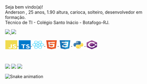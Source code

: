
Seja bem vindo(a)!
<br>
Anderson , 25 anos, 1.90 altura, carioca, solteiro, desenvolvedor em formação.
<br>
Técnico de TI - Colégio Santo Inácio - Botafogo-RJ.

<div text-align=center>
  <a href="https://github.com/anderson20021001">
  <img height="180em" src="https://github-readme-stats.vercel.app/api?username=anderson20021001&show_icons=false&theme=dracula&include_all_commits=true&count_private=true"/>
  <img height="180em" src="https://github-readme-stats.vercel.app/api/top-langs/?username=anderson20021001&layout=compact&langs_count=7&theme=dracula"/>
</div>
  <div style="display: inline_block"><br>
  <img align="center" alt="anderson-Js" height="30" width="40" src="https://raw.githubusercontent.com/devicons/devicon/master/icons/javascript/javascript-plain.svg">
  <img align="center" alt="anderson-Ts" height="30" width="40" src="https://raw.githubusercontent.com/devicons/devicon/master/icons/typescript/typescript-plain.svg">
  <img align="center" alt="anderson-React" height="30" width="40" src="https://raw.githubusercontent.com/devicons/devicon/master/icons/react/react-original.svg">
  <img align="center" alt="anderson-HTML" height="30" width="40" src="https://raw.githubusercontent.com/devicons/devicon/master/icons/html5/html5-original.svg">
  <img align="center" alt="anderson-CSS" height="30" width="40" src="https://raw.githubusercontent.com/devicons/devicon/master/icons/css3/css3-original.svg">
  <img align="center" alt="anderson-Python" height="30" width="40" src="https://raw.githubusercontent.com/devicons/devicon/master/icons/python/python-original.svg">
  <img align="center" alt="anderson-Csharp" height="30" width="40" src="https://raw.githubusercontent.com/devicons/devicon/master/icons/csharp/csharp-original.svg">

</div>
  <br>
  <br>
  
  <div> 

  <a href="https://www.instagram.com/andersonandre1362/" target="_blank"><img src="https://img.shields.io/badge/-Instagram-%23E4405F?style=for-the-badge&logo=instagram&logoColor=white" target="_blank"></a>
  <a href="https://www.linkedin.com/in/rafaella-ballerini-45875016a" target="_blank"><img src="https://img.shields.io/badge/-LinkedIn-%230077B5?style=for-the-badge&logo=linkedin&logoColor=white" target="_blank"></a> 
     <a href="https://www.facebook.com/andersonsouza.souza.336" target="_blank"><img src="https://img.shields.io/badge/Facebook-1877F2?style=for-the-badge&logo=facebook&logoColor=white" target="_blank"></a>  
    
  </div>
  
  ![Snake animation](https://github.com/anderson20021001/anderson20021001/blob/output/github-contribution-grid-snake.svg)
